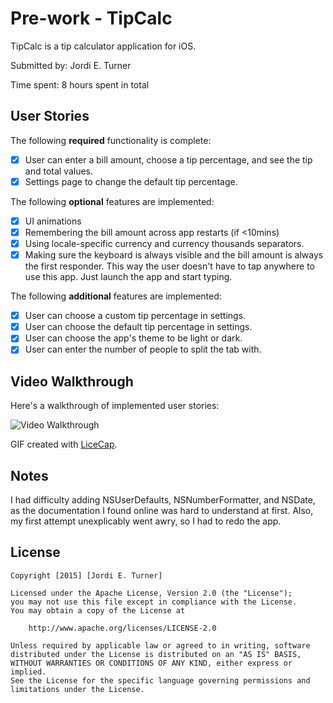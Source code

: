 # Pre-work - TipCalc

TipCalc is a tip calculator application for iOS.

Submitted by: Jordi E. Turner

Time spent: 8 hours spent in total

## User Stories

The following **required** functionality is complete:

* [X] User can enter a bill amount, choose a tip percentage, and see the tip and total values.
* [X] Settings page to change the default tip percentage.

The following **optional** features are implemented:
* [X] UI animations
* [X] Remembering the bill amount across app restarts (if <10mins)
* [X] Using locale-specific currency and currency thousands separators.
* [X] Making sure the keyboard is always visible and the bill amount is always the first responder. This way the user doesn't have to tap anywhere to use this app. Just launch the app and start typing.

The following **additional** features are implemented:

- [X] User can choose a custom tip percentage in settings.
- [X] User can choose the default tip percentage in settings.
- [X] User can choose the app's theme to be light or dark.
- [X] User can enter the number of people to split the tab with.

## Video Walkthrough 

Here's a walkthrough of implemented user stories:

<img src='http://i.imgur.com/rjxhqw2.gif?1' title='Video Walkthrough' width='' alt='Video Walkthrough' />

GIF created with [LiceCap](http://www.cockos.com/licecap/).

## Notes

I had difficulty adding NSUserDefaults, NSNumberFormatter, and NSDate, as the documentation I found online was hard to understand at first. Also, my first attempt unexplicably went awry, so I had to redo the app. 

## License

    Copyright [2015] [Jordi E. Turner]

    Licensed under the Apache License, Version 2.0 (the "License");
    you may not use this file except in compliance with the License.
    You may obtain a copy of the License at

        http://www.apache.org/licenses/LICENSE-2.0

    Unless required by applicable law or agreed to in writing, software
    distributed under the License is distributed on an "AS IS" BASIS,
    WITHOUT WARRANTIES OR CONDITIONS OF ANY KIND, either express or implied.
    See the License for the specific language governing permissions and
    limitations under the License.
